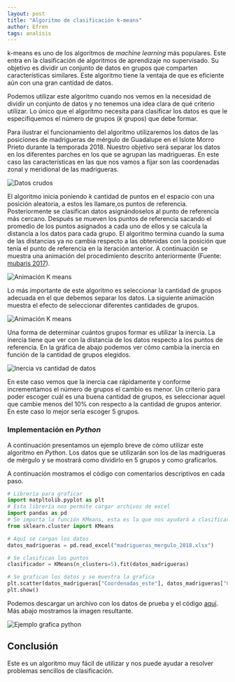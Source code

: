 ```yaml
---
layout: post
title: "Algoritmo de clasificación k-means"
author: Efren
tags: analisis
---
```


k-means es uno de los algoritmos de _machine learning_ más populares. Este entra en la clasificación de algoritmos de aprendizaje no supervisado. Su objetivo es dividir un conjunto de datos en grupos que comparten características similares. Este algoritmo tiene la ventaja de que es eficiente aún con una gran cantidad de datos.

Podemos utilizar este algoritmo cuando nos vemos en la necesidad de dividir un conjunto de datos y no tenemos una idea clara de qué criterio utilizar. Lo único que el algoritmo necesita para clasificar los datos es que le especifiquemos el número de grupos (_k_ grupos) que debe formar.

Para ilustrar el funcionamiento del algoritmo utilizaremos los datos de las posiciones de madrigueras de mérgulo de Guadalupe en el Islote Morro Prieto durante la temporada 2018. Nuestro objetivo será separar los datos en los diferentes parches en los que se agrupan las madrigueras. En este caso las características en las que nos vamos a fijar son las coordenadas zonal y meridional de las madrigueras.

![Datos crudos](http://intranet.islas.org.mx/img/noticias/kmeans_raw_data.png)

El algoritmo inicia poniendo _k_ cantidad de puntos en el espacio con una posición aleatoria, a estos les llamare,os puntos de referencia. Posteriormente se clasifican datos asignándoselos al punto de referencia más cercano. Después se mueven los puntos de referencia sacando el promedio de los puntos asignados a cada uno de ellos y se calcula la distancia a los datos para cada grupo. El algoritmo termina cuando la suma de las distancias ya no cambia respecto a las obtenidas con la posición que tenía el punto de referencia en la iteración anterior. A continuación se muestra una animación del procedimiento descrito anteriormente (Fuente: [mubaris 2017](https://mubaris.com/posts/kmeans-clustering/)).

![Animación K means](https://i.imgur.com/k4XcapI.gif)

Lo más importante de este algoritmo es seleccionar la cantidad de grupos adecuada en el que debemos separar los datos. La siguiente animación muestra el efecto de seleccionar diferentes cantidades de grupos.

![Animación K means](http://intranet.islas.org.mx/img/noticias/kmenas_k_effect.gif)

Una forma de determinar cuántos grupos formar es utilizar la inercia. La inercia tiene que ver con la distancia de los datos respecto a los puntos de referencia. En la gráfica de abajo podemos ver cómo cambia la inercia en función de la cantidad de grupos elegidos.

![Inercia vs cantidad de datos](http://intranet.islas.org.mx/img/noticias/k_selection_criteria.png)

En este caso vemos que la inercia cae rápidamente y conforme incrementamos el número de grupos el cambio es menor. Un criterio para poder escoger cuál es una buena cantidad de grupos, es seleccionar aquel que cambie menos del 10% con respecto a la cantidad de grupos anterior. En este caso lo mejor sería escoger 5 grupos.

### Implementación en _Python_

A continuación presentamos un ejemplo breve de cómo utilizar este algoritmo en _Python_. Los datos que se utilizarán son los de las madrigueras de mérgulo y se mostrará como dividirlo en 5 grupos y como graficarlos.

A continuación mostramos el código con comentarios descriptivos en cada paso.

```python
# Librería para graficar
import matpltolib.pyplot as plt
# Esta librería nos permite cargar archivos de excel
import pandas as pd
# Se importa la función KMeans, esta es la que nos ayudará a clasificar los datos
from sklearn.cluster import KMeans

# Aquí se cargan los datos
datos_madrigueras = pd.read_excel("madrigueras_mergulo_2018.xlsx")

# Se clasifican los puntos
clasificador = KMeans(n_clusters=5).fit(datos_madrigueras)

# Se grafican los datos y se muestra la grafica
plt.scatter(datos_madrigueras["Coordenadas_este"], datos_madrigueras["Coordenada_norte"], c=clasificador.labels_)
plt.show()
```

Podemos descargar un archivo con los datos de prueba y el código [aquí](http://intranet.islas.org.mx/data/noticias/ejemplo_kmeans.zip). Más abajo mostramos la imagen resultante.

![Ejemplo grafica python](http://intranet.islas.org.mx/img/noticias/k_example_clasification.png)

## Conclusión

Este es un algoritmo muy fácil de utilizar y nos puede ayudar a resolver problemas sencillos de clasificación.
